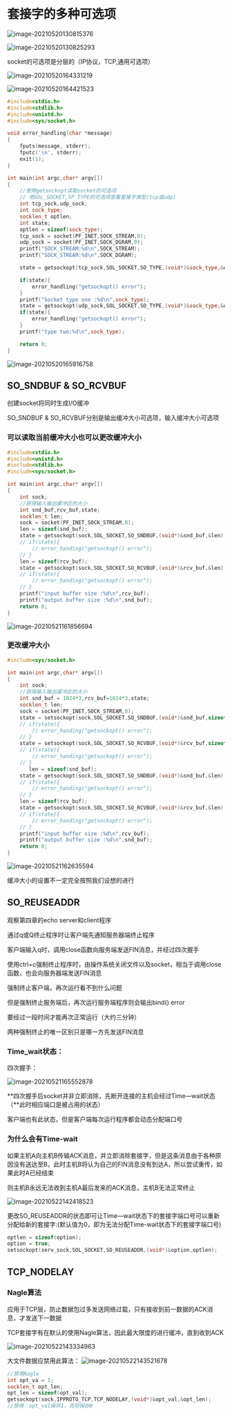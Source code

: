 # 套接字的多种可选项

![image-20210520130815376](image-20210520130815376.png)

![image-20210520130825293](D:\TCP_IP\TCP-IP网络编程学习笔记\chapter9\image-20210520130825293.png)

socket的可选项是分层的（IP协议，TCP,通用可选项）

![image-20210520164331219](image-20210520164331219.png)

![image-20210520164421523](image-20210520164421523.png)

```c++
#include<stdio.h>
#include<stdlib.h>
#include<unistd.h>
#include<sys/socket.h>

void error_handling(char *message)
{
    fputs(message, stderr);
    fputc('\n', stderr);
    exit(1);
}

int main(int argc,char* argv[])
{
    //使用getsockopt读取socket的可选项
    // 用SOL_SOCKET,SP_TYPE的可选项查看套接字类型(tcp或udp)
    int tcp_sock,udp_sock;
    int sock_type;
    socklen_t optlen;
    int state;
    optlen = sizeof(sock_type);
    tcp_sock = socket(PF_INET,SOCK_STREAM,0);
    udp_sock = socket(PF_INET,SOCK_DGRAM,0);
    printf("SOCK_STREAM:%d\n",SOCK_STREAM);
    printf("SOCK_STREAM:%d\n",SOCK_DGRAM);

    state = getsockopt(tcp_sock,SOL_SOCKET,SO_TYPE,(void*)&sock_type,&optlen);

    if(state){
        error_handling("getsockopt() error");
    }
    printf("Socket type one :%d\n",sock_type);
    state = getsockopt(udp_sock,SOL_SOCKET,SO_TYPE,(void*)&sock_type,&optlen);
    if(state){
        error_handling("getsockopt() error");
    }
    printf("type two:%d\n",sock_type);

    return 0;
}
```

![image-20210520165916758](image-20210520165916758.png)

## SO_SNDBUF & SO_RCVBUF

创建socket将同时生成I/O缓冲

SO_SNDBUF & SO_RCVBUF分别是输出缓冲大小可选项，输入缓冲大小可选项

### 可以读取当前缓冲大小也可以更改缓冲大小

```c++
#include<stdio.h>
#include<unistd.h>
#include<stdlib.h>
#include<sys/socket.h>

int main(int argc,char* argv[])
{
    int sock;
    //获得输入输出缓冲区的大小
    int snd_buf,rcv_buf,state;
    socklen_t len;
    sock = socket(PF_INET,SOCK_STREAM,0);
    len = sizeof(snd_buf);
    state = getsockopt(sock,SOL_SOCKET,SO_SNDBUF,(void*)&snd_buf,&len);
    // if(state){
        // error_handing("getsockopt() error");
    // }
    len = sizeof(rcv_buf);
    state = getsockopt(sock,SOL_SOCKET,SO_RCVBUF,(void*)&rcv_buf,&len);
    // if(state){
        // error_handing("getsockopt() error");
    // }
    printf("input buffer size :%d\n",rcv_buf);
    printf("output buffer size :%d\n",snd_buf);
    return 0;
}
```

![image-20210521161856694](image-20210521161856694.png)

### 更改缓冲大小

```c++
#include<sys/socket.h>

int main(int argc,char* argv[])
{
    int sock;
    //获得输入输出缓冲区的大小
    int snd_buf = 1024*3,rcv_buf=1024*3,state;
    socklen_t len;
    sock = socket(PF_INET,SOCK_STREAM,0);
    state = setsockopt(sock,SOL_SOCKET,SO_SNDBUF,(void*)&snd_buf,sizeof(snd_buf));
    // if(state){
        // error_handing("getsockopt() error");
    // }
    state = setsockopt(sock,SOL_SOCKET,SO_RCVBUF,(void*)&rcv_buf,sizeof(rcv_buf));
    // if(state){
        // error_handing("getsockopt() error");
    // }
       len = sizeof(snd_buf);
    state = getsockopt(sock,SOL_SOCKET,SO_SNDBUF,(void*)&snd_buf,&len);
    // if(state){
        // error_handing("getsockopt() error");
    // }
    len = sizeof(rcv_buf);
    state = getsockopt(sock,SOL_SOCKET,SO_RCVBUF,(void*)&rcv_buf,&len);
    // if(state){
        // error_handing("getsockopt() error");
    // }
    printf("input buffer size :%d\n",rcv_buf);
    printf("output buffer size :%d\n",snd_buf);
    return 0;
}
```

![image-20210521162635594](image-20210521162635594.png)

缓冲大小的设置不一定完全按照我们设想的进行

## SO_REUSEADDR

观察第四章的echo server和client程序

通过q或Q终止程序时让客户端先通知服务器端终止程序

客户端输入q时，调用close函数向服务端发送FIN消息，并经过四次握手

使用ctrl+c强制终止程序时，由操作系统关闭文件以及socket，相当于调用close函数，也会向服务器端发送FIN消息

强制终止客户端，再次运行看不到什么问题

但是强制终止服务端后，再次运行服务端程序则会输出bind() error

要经过一段时间才能再次正常运行（大约三分钟）

两种强制终止的唯一区别只是哪一方先发送FIN消息

### Time_wait状态：

四次握手：

![image-20210521165552878](image-20210521165552878.png)

**四次握手后socket并非立即消除，先断开连接的主机会经过Time—wait状态（**此时相应端口是被占用的状态）

客户端也有此状态，但是客户端每次运行程序都会动态分配端口号

### 为什么会有Time-wait

如果主机A向主机B传输ACK消息，并立即消除套接字，但是这条消息由于各种原因没有送达至B，此时主机B将认为自己的FIN消息没有到达A，所以尝试重传，如果此时A已经结束

则主机B永远无法收到主机A最后发来的ACK消息，主机B无法正常终止



![image-20210522142418523](image-20210522142418523.png)

更改SO_REUSEADDR的状态即可让Time—wait状态下的套接字端口号可以重新分配给新的套接字:(默认值为0，即为无法分配Time-wait状态下的套接字端口号)

```c++
optlen = sizeof(option);
option = true;
setsockopt(serv_sock,SOL_SOCKET,SO_REUSEADDR,(void*)&option,optlen);
```

## TCP_NODELAY

### Nagle算法

应用于TCP层，防止数据包过多发送网络过载，只有接收到前一数据的ACK消息，才发送下一数据

TCP套接字有在默认的使用Nagle算法，因此最大限度的进行缓冲，直到收到ACK

![image-20210522143334963](image-20210522143334963.png)

大文件数据应禁用此算法：
![image-20210522143521678](image-20210522143521678.png)

```c++
//禁用Nagle
int opt_va = 1;
socklen_t opt_len;
opt_len = sizeof(opt_val);
getsockopt(sock,IPPROTO_TCP,TCP_NODELAY,(void*)&opt_val,&opt_len);
//禁用：opt_val保存1，否则保存0
```

